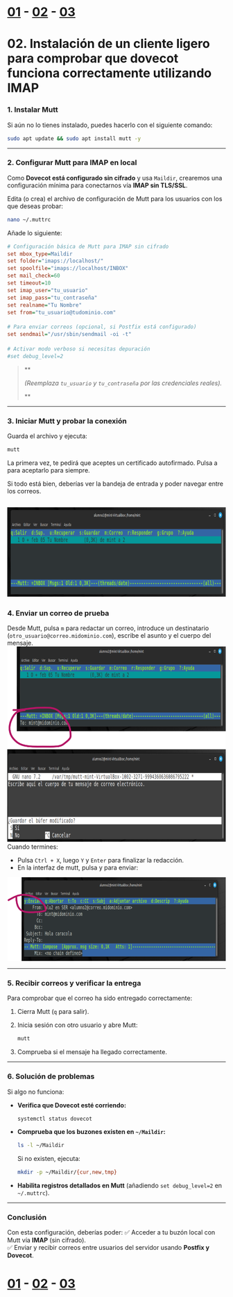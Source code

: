 # [01](../SR0701_mailinux/SR0701_lin.md) - [02](../SR0702_MUA/SR0702_mutt.md) - [03](../SR0703_cliente/SR0703_CliSer.md)


# **02.** Instalación de un cliente ligero para comprobar que **dovecot** funciona correctamente utilizando IMAP

### **1. Instalar Mutt**
Si aún no lo tienes instalado, puedes hacerlo con el siguiente comando:

```bash
sudo apt update && sudo apt install mutt -y
```

---

### **2. Configurar Mutt para IMAP en local**
Como **Dovecot está configurado sin cifrado** y usa `Maildir`, crearemos una configuración mínima para conectarnos vía **IMAP sin TLS/SSL**.

Edita (o crea) el archivo de configuración de Mutt para los usuarios con los que deseas probar:

```bash
nano ~/.muttrc
```

Añade lo siguiente:

```ini
# Configuración básica de Mutt para IMAP sin cifrado
set mbox_type=Maildir
set folder="imaps://localhost/"
set spoolfile="imaps://localhost/INBOX"
set mail_check=60
set timeout=10
set imap_user="tu_usuario"
set imap_pass="tu_contraseña"
set realname="Tu Nombre"
set from="tu_usuario@tudominio.com"

# Para enviar correos (opcional, si Postfix está configurado)
set sendmail="/usr/sbin/sendmail -oi -t"

# Activar modo verboso si necesitas depuración
#set debug_level=2
```
> **
>  
> *(Reemplaza `tu_usuario` y `tu_contraseña` por las credenciales reales).*
>
> **

---

### **3. Iniciar Mutt y probar la conexión**
Guarda el archivo y ejecuta:

```bash
mutt
```
La primera vez, te pedirá que aceptes un certificado autofirmado. Pulsa a para aceptarlo para siempre.

Si todo está bien, deberías ver la bandeja de entrada y poder navegar entre los correos.

![alt text](image.png)
---

### **4. Enviar un correo de prueba**
Desde Mutt, pulsa `m` para redactar un correo, introduce un destinatario (`otro_usuario@correo.midominio.com`), escribe el asunto y el cuerpo del mensaje.
![alt text](image-1.png) ![alt text](image-2.png)
Cuando termines:
- Pulsa `Ctrl + X`, luego `Y` y `Enter` para finalizar la redacción.
- En la interfaz de mutt, pulsa y para enviar:

![alt text](image-3.png)

---

### **5. Recibir correos y verificar la entrega**
Para comprobar que el correo ha sido entregado correctamente:
1. Cierra Mutt (`q` para salir).
2. Inicia sesión con otro usuario y abre Mutt:

   ```bash
   mutt
   ```

3. Comprueba si el mensaje ha llegado correctamente.

---

### **6. Solución de problemas**
Si algo no funciona:
- **Verifica que Dovecot esté corriendo:**
  ```bash
  systemctl status dovecot
  ```
- **Comprueba que los buzones existen en `~/Maildir`:**
  ```bash
  ls -l ~/Maildir
  ```
  Si no existen, ejecuta:
  ```bash
  mkdir -p ~/Maildir/{cur,new,tmp}
  ```

- **Habilita registros detallados en Mutt** (añadiendo `set debug_level=2` en `~/.muttrc`).

---

### **Conclusión**
Con esta configuración, deberías poder:
✅ Acceder a tu buzón local con Mutt vía **IMAP** (sin cifrado).  
✅ Enviar y recibir correos entre usuarios del servidor usando **Postfix y Dovecot**.  

# [01](../SR0701_mailinux/SR0701_lin.md) - [02](../SR0702_MUA/SR0702_mutt.md) - [03](../SR0703_cliente/SR0703_CliSer.md)